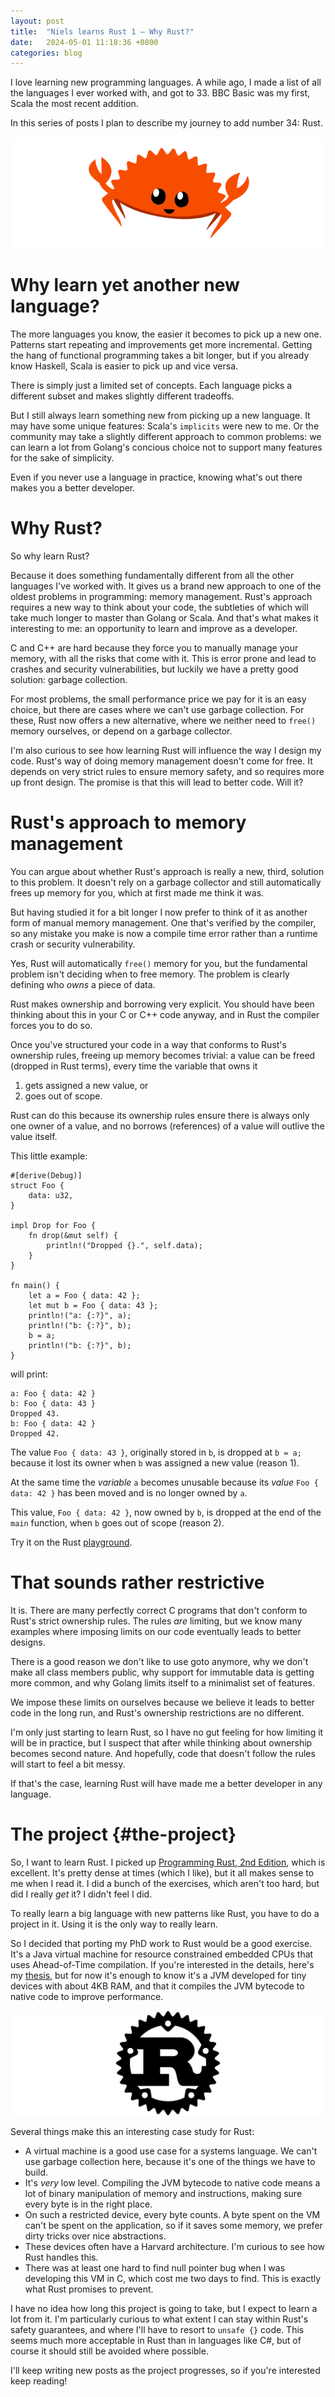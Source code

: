 ```yaml
---
layout: post
title:  "Niels learns Rust 1 — Why Rust?"
date:   2024-05-01 11:18:36 +0800
categories: blog
---
```


I love learning new programming languages. A while ago, I made a list of all the languages I ever worked with, and got to 33. BBC Basic was my first, Scala the most recent addition.

In this series of posts I plan to describe my journey to add number 34: Rust.

![rust crab](/assets/img/2024-05-01-rust-crab.webp)

# Why learn yet another new language?

The more languages you know, the easier it becomes to pick up a new one. Patterns start repeating and improvements get more incremental. Getting the hang of functional programming takes a bit longer, but if you already know Haskell, Scala is easier to pick up and vice versa.

There is simply just a limited set of concepts. Each language picks a different subset and makes slightly different tradeoffs.

But I still always learn something new from picking up a new language. It may have some unique features: Scala's `implicits` were new to me. Or the community may take a slightly different approach to common problems: we can learn a lot from Golang's concious choice not to support many features for the sake of simplicity.

Even if you never use a language in practice, knowing what's out there makes you a better developer.


# Why Rust?

So why learn Rust?

Because it does something fundamentally different from all the other languages I've worked with. It gives us a brand new approach to one of the oldest problems in programming: memory management. Rust's approach requires a new way to think about your code, the subtleties of which will take much longer to master than Golang or Scala. And that's what makes it interesting to me: an opportunity to learn and improve as a developer.

C and C++ are hard because they force you to manually manage your memory, with all the risks that come with it. This is error prone and lead to crashes and security vulnerabilities, but luckily we have a pretty good solution: garbage collection.

For most problems, the small performance price we pay for it is an easy choice, but there are cases where we can't use garbage collection. For these, Rust now offers a new alternative, where we neither need to `free()` memory ourselves, or depend on a garbage collector.

I'm also curious to see how learning Rust will influence the way I design my code. Rust's way of doing memory management doesn't come for free. It depends on very strict rules to ensure memory safety, and so requires more up front design. The promise is that this will lead to better code. Will it?


# Rust's approach to memory management

You can argue about whether Rust's approach is really a new, third, solution to this problem. It doesn't rely on a garbage collector and still automatically frees up memory for you, which at first made me think it was.

But having studied it for a bit longer I now prefer to think of it as another form of manual memory management. One that's verified by the compiler, so any mistake you make is now a compile time error rather than a runtime crash or security vulnerability.

Yes, Rust will automatically `free()` memory for you, but the fundamental problem isn't deciding when to free memory. The problem is clearly defining who *owns* a piece of data.

Rust makes ownership and borrowing very explicit. You should have been thinking about this in your C or C++ code anyway, and in Rust the compiler forces you to do so.

Once you've structured your code in a way that conforms to Rust's ownership rules, freeing up memory becomes trivial: a value can be freed (dropped in Rust terms), every time the variable that owns it
1. gets assigned a new value, or
2. goes out of scope.
 

Rust can do this because its ownership rules ensure there is always only one owner of a value, and no borrows (references) of a value will outlive the value itself.

This little example:

```
#[derive(Debug)]
struct Foo {
    data: u32,
}

impl Drop for Foo {
    fn drop(&mut self) {
        println!("Dropped {}.", self.data);
    }
}

fn main() {
    let a = Foo { data: 42 };
    let mut b = Foo { data: 43 };
    println!("a: {:?}", a);
    println!("b: {:?}", b);
    b = a;
    println!("b: {:?}", b);
}
```

will print:

```
a: Foo { data: 42 }
b: Foo { data: 43 }
Dropped 43.
b: Foo { data: 42 }
Dropped 42.
```

The value `Foo { data: 43 }`, originally stored in `b`, is dropped at `b = a;` because it lost its owner when `b` was assigned a new value (reason 1).

At the same time the *variable* `a` becomes unusable because its *value* `Foo { data: 42 }` has been moved and is no longer owned by `a`.

This value, `Foo { data: 42 }`, now owned by `b`, is dropped at the end of the `main` function, when `b` goes out of scope (reason 2).

Try it on the Rust [playground](https://play.rust-lang.org/?version=stable&mode=debug&edition=2021&code=%23%5Bderive%28Debug%29%5D%0Astruct+Foo+%7B%0A++++data%3A+u32%2C%0A%7D%0A%0Aimpl+Drop+for+Foo+%7B%0A++++fn+drop%28%26mut+self%29+%7B%0A++++++++println%21%28%22Dropped+%7B%7D.%22%2C+self.data%29%3B%0A++++%7D%0A%7D%0A%0Afn+main%28%29+%7B%0A++++let+a+%3D+Foo+%7B+data%3A+42+%7D%3B%0A++++let+mut+b+%3D+Foo+%7B+data%3A+43+%7D%3B%0A++++println%21%28%22a%3A+%7B%3A%3F%7D%22%2C+a%29%3B%0A++++println%21%28%22b%3A+%7B%3A%3F%7D%22%2C+b%29%3B%0A++++b+%3D+a%3B%0A++++println%21%28%22b%3A+%7B%3A%3F%7D%22%2C+b%29%3B%0A%7D%0A%0A).


# That sounds rather restrictive

It is. There are many perfectly correct C programs that don't conform to Rust's strict ownership rules. The rules *are* limiting, but we know many examples where imposing limits on our code eventually leads to better designs.

There is a good reason we don't like to use goto anymore, why we don't make all class members public, why support for immutable data is getting more common, and why Golang limits itself to a minimalist set of features.

We impose these limits on ourselves because we believe it leads to better code in the long run, and Rust's ownership restrictions are no different.

I'm only just starting to learn Rust, so I have no gut feeling for how limiting it will be in practice, but I suspect that after while thinking about ownership becomes second nature. And hopefully, code that doesn't follow the rules will start to feel a bit messy.

If that's the case, learning Rust will have made me a better developer in any language.


# The project {#the-project}

So, I want to learn Rust. I picked up [Programming Rust, 2nd Edition](https://www.oreilly.com/library/view/programming-rust-2nd/9781492052586/), which is excellent. It's pretty dense at times (which I like), but it all makes sense to me when I read it. I did a bunch of the exercises, which aren't too hard, but did I really *get* it? I didn't feel I did.

To really learn a big language with new patterns like Rust, you have to do a project in it. Using it is the only way to really learn.

So I decided that porting my PhD work to Rust would be a good exercise. It's a Java virtual machine for resource constrained embedded CPUs that uses Ahead-of-Time compilation. If you're interested in the details, here's my [thesis](https://tdr.lib.ntu.edu.tw/handle/123456789/1247), but for now it's enough to know it's a JVM developed for tiny devices with about 4KB RAM, and that it compiles the JVM bytecode to native code to improve performance.

![rust R](/assets/img/2024-05-01-rust-R.png)

Several things make this an interesting case study for Rust:
 - A virtual machine is a good use case for a systems language. We can't use garbage collection here, because it's one of the things we have to build.
 - It's *very* low level. Compiling the JVM bytecode to native code means a lot of binary manipulation of memory and instructions, making sure every byte is in the right place.
 - On such a restricted device, every byte counts. A byte spent on the VM can't be spent on the application, so if it saves some memory, we prefer dirty tricks over nice abstractions.
 - These devices often have a Harvard architecture. I'm curious to see how Rust handles this.
 - There was at least one hard to find null pointer bug when I was developing this VM in C, which cost me two days to find. This is exactly what Rust promises to prevent.


I have no idea how long this project is going to take, but I expect to learn a lot from it. I'm particularly curious to what extent I can stay within Rust's safety guarantees, and where I'll have to resort to `unsafe {}` code. This seems much more acceptable in Rust than in languages like C#, but of course it should still be avoided where possible.

I'll keep writing new posts as the project progresses, so if you're interested keep reading!


